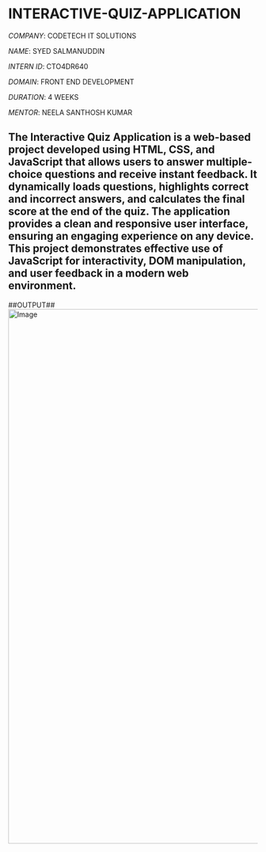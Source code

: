 # INTERACTIVE-QUIZ-APPLICATION

*COMPANY*: CODETECH IT SOLUTIONS

*NAME*: SYED SALMANUDDIN

*INTERN ID*: CTO4DR640

*DOMAIN*: FRONT END DEVELOPMENT

*DURATION*: 4 WEEKS

*MENTOR*: NEELA SANTHOSH KUMAR

## The Interactive Quiz Application is a web-based project developed using HTML, CSS, and JavaScript that allows users to answer multiple-choice questions and receive instant feedback. It dynamically loads questions, highlights correct and incorrect answers, and calculates the final score at the end of the quiz. The application provides a clean and responsive user interface, ensuring an engaging experience on any device. This project demonstrates effective use of JavaScript for interactivity, DOM manipulation, and user feedback in a modern web environment. ##


##OUTPUT##
<img width="1920" height="1080" alt="Image" src="https://github.com/user-attachments/assets/80d25bfc-3d89-43c4-b0ce-166ece6dafa9" />
